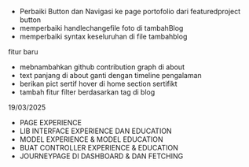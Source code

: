 - Perbaiki Button dan Navigasi ke page portofolio dari featuredproject button
- memperbaiki handlechangefile foto di tambahBlog
- memperbaiki syntax keseluruhan di file tambahblog


fitur baru

- mebnambahkan github contribution graph di about
- text panjang di about ganti dengan timeline pengalaman
- berikan pict sertif hover di home section sertifikt 
- tambah fitur filter berdasarkan tag di blog

19/03/2025
- PAGE EXPERIENCE 
- LIB INTERFACE EXPERIENCE DAN EDUCATION
- MODEL EXPERIENCE & MODEL EDUCATION
- BUAT CONTROLLER EXPERIENCE & EDUCATION
- JOURNEYPAGE DI DASHBOARD & DAN FETCHING